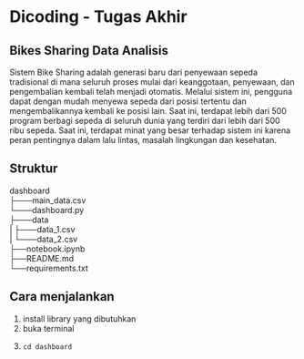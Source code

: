 # Dicoding - Tugas Akhir 
## Bikes Sharing Data Analisis
Sistem Bike Sharing adalah generasi baru dari penyewaan sepeda tradisional di mana seluruh proses mulai dari keanggotaan, penyewaan, dan pengembalian 
kembali telah menjadi otomatis. Melalui sistem ini, pengguna dapat dengan mudah menyewa sepeda dari posisi tertentu dan mengembalikannya 
kembali ke posisi lain. Saat ini, terdapat lebih dari 500 program berbagi sepeda di seluruh dunia yang terdiri dari 
lebih dari 500 ribu sepeda. Saat ini, terdapat minat yang besar terhadap sistem ini karena peran pentingnya dalam lalu lintas, 
masalah lingkungan dan kesehatan.

## Struktur
  
dashboard  
 ├───main_data.csv  
 └───dashboard.py  
 ├───data  
 |    ├───data_1.csv  
 |    └───data_2.csv  
 ├──notebook.ipynb  
 ├──README.md  
 └──requirements.txt  

## Cara menjalankan
1. install library yang dibutuhkan
3. buka terminal
4. <pre><code>cd dashboard</code></pre>
